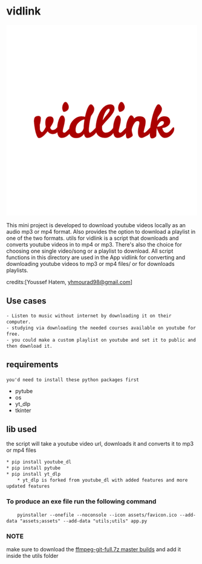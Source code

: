 # vidlink
![vidlink](assets/android-chrome-512x512.png)

This mini project is developed to download youtube videos locally as an audio mp3 or mp4 format.
Also provides the option to download a playlist in one of the two formats.
utils for vidlink is a script that downloads and converts youtube videos in to mp4 or mp3.
There's also the choice for choosing one single video/song or a playlist to download.
All script functions in this directory are used in the App vidlink for converting and downloading 
youtube videos to mp3 or mp4 files/ or for downloads playlists.

credits:[Youssef Hatem, yhmourad98@gmail.com]


## Use cases

    - Listen to music without internet by downloading it on their computer.
    - studying via downloading the needed courses available on youtube for free.
    - you could make a custom playlist on youtube and set it to public and then download it.

## requirements

`you'd need to install these python packages first`

- pytube
- os
- yt_dlp
- tkinter

## lib used
the script will take a youtube video url, downloads it and converts it to mp3 or mp4 files

    * pip install youtube_dl
    * pip install pytube
    * pip install yt_dlp 
        * yt_dlp is forked from youtube_dl with added features and more updated features

### To produce an exe file run the following command
        pyinstaller --onefile --noconsole --icon assets/favicon.ico --add-data "assets;assets" --add-data "utils;utils" app.py
        
### NOTE
   make sure to download the [ffmpeg-git-full.7z master builds](https://www.gyan.dev/ffmpeg/builds/)
   and add it inside the utils folder



    
